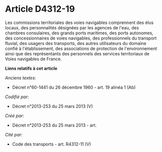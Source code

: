 # Article D4312-19

Les commissions territoriales des voies navigables comprennent des élus locaux, des personnalités désignées par les agences
de l'eau, des chambres consulaires, des grands ports maritimes, des ports autonomes, des concessionnaires de voies
navigables, des professionnels du transport fluvial, des usagers des transports, des autres utilisateurs du domaine confié à
l'établissement, des associations de protection de l'environnement ainsi que des représentants des personnels des services
territoriaux de Voies navigables de France.

**Liens relatifs à cet article**

_Anciens textes_:

  - Décret n°60-1441 du 26 décembre 1960 - art. 19 alinéa 1 (Ab)

_Codifié par_:

  - Décret n°2013-253 du 25 mars 2013 (V)

_Créé par_:

  - Décret n°2013-253 du 25 mars 2013 - art.

_Cité par_:

  - Code des transports - art. R4312-11 (V)
